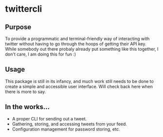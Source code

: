 # twittercli


## Purpose

To provide a programmatic and terminal-friendly way of interacting with twitter
without having to go through the hoops of getting their API key. While somebody
out there probaly already put something like this together, I don't care, I am
doing this for fun :)


## Usage

This package is still in its infancy, and much work still needs to be done to
create a simple and accessible user interface. Will check back here when there 
is more to say.


## In the works...

* A proper CLI for sending out a tweet. 
* Gathering, storing, and accessing tweets from your feed.
* Configuration management for password storing, etc.
